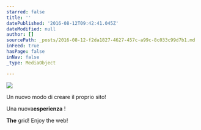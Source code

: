 ```yaml
---
starred: false
title: ''
datePublished: '2016-08-12T09:42:41.045Z'
dateModified: null
author: []
sourcePath: _posts/2016-08-12-f2da1827-4627-457c-a99c-8c033c99d7b1.md
inFeed: true
hasPage: false
inNav: false
_type: MediaObject

---
```

![](https://the-grid-user-content.s3-us-west-2.amazonaws.com/412c3ee9-0107-4913-acea-1e1a04a4be52.jpg)

Un nuovo modo di creare il proprio sito!

Una nuova**esperienza** !

**The** grid! Enjoy the web!